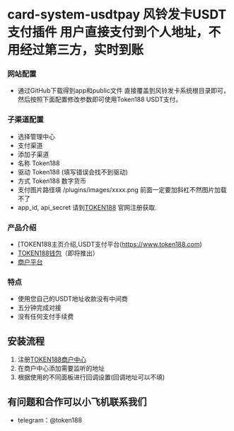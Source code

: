 # card-system-usdtpay 风铃发卡USDT支付插件 用户直接支付到个人地址，不用经过第三方，实时到账
### 网站配置
 - 通过GitHub下载得到app和public文件 直接覆盖到风铃发卡系统根目录即可，然后按照下面配置修改参数即可使用Token188 USDT支付。

### 子渠道配置
 - 选择管理中心
 - 支付渠道
 - 添加子渠道
 - 名称 Token188
 - 驱动 Token188 (填写错误会找不到驱动)
 - 方式 Token188 数字货币
 - 支付图片路径填 /plugins/images/xxxx.png 前面一定要加斜杠不然图片加载不了
 - app_id, api_secret  请到[TOKEN188](https://www.token188.com/) 官网注册获取.

### 产品介绍

 - [TOKEN188主页介绍,USDT支付平台(https://www.token188.com)
 - [TOKEN188钱包](https://www.token188.com)（即将推出）
 - [商户平台](https://www.token188.com/manager)
### 特点
 - 使用您自己的USDT地址收款没有中间商
 - 五分钟完成对接
 - 没有任何支付手续费

## 安装流程
1. 注册[TOKEN188商户中心](https://www.token188.com/manager)
2. 在商户中心添加需要监听的地址
3. 根据使用的不同面板进行回调设置(回调地址可以不填)


## 有问题和合作可以小飞机联系我们
 - telegram：@token188
